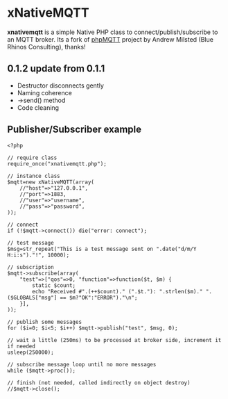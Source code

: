 # xNativeMQTT
**xnativemqtt** is a simple Native PHP class to connect/publish/subscribe to an MQTT broker. Its a fork of [phpMQTT](https://github.com/bluerhinos/phpMQTT) project by Andrew Milsted (Blue Rhinos Consulting), thanks!

## 0.1.2 update from 0.1.1
- Destructor disconnects gently
- Naming coherence
- ->send() method
- Code cleaning

## Publisher/Subscriber example

```
<?php

// require class
require_once("xnativemqtt.php");

// instance class
$mqtt=new xNativeMQTT(array(
	//"host"=>"127.0.0.1",
	//"port"=>1883,
	//"user"=>"username",
	//"pass"=>"password",
));

// connect
if (!$mqtt->connect()) die("error: connect");

// test message
$msg=str_repeat("This is a test message sent on ".date("d/m/Y H:i:s")."!", 10000);

// subscription
$mqtt->subscribe(array(
	"test"=>["qos"=>0, "function"=>function($t, $m) {
		static $count;
		echo "Received #".(++$count)." (".$t."): ".strlen($m)." ".($GLOBALS["msg"] == $m?"OK":"ERROR")."\n";
	}],
));

// publish some messages
for ($i=0; $i<5; $i++) $mqtt->publish("test", $msg, 0);

// wait a little (250ms) to be processed at broker side, increment it if needed
usleep(250000);

// subscribe message loop until no more messages
while ($mqtt->proc());

// finish (not needed, called indirectly on object destroy)
//$mqtt->close();

```
